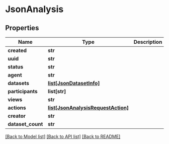 # JsonAnalysis


## Properties
Name | Type | Description | Notes
------------ | ------------- | ------------- | -------------
**created** | **str** |  | [optional] 
**uuid** | **str** |  | [optional] 
**status** | **str** |  | [optional] 
**agent** | **str** |  | [optional] 
**datasets** | [**list[JsonDatasetInfo]**](JsonDatasetInfo.md) |  | [optional] 
**participants** | **list[str]** |  | [optional] 
**views** | **str** |  | [optional] 
**actions** | [**list[JsonAnalysisRequestAction]**](JsonAnalysisRequestAction.md) |  | [optional] 
**creator** | **str** |  | [optional] 
**dataset_count** | **str** |  | [optional] 

[[Back to Model list]](../README.md#documentation-for-models) [[Back to API list]](../README.md#documentation-for-api-endpoints) [[Back to README]](../README.md)


